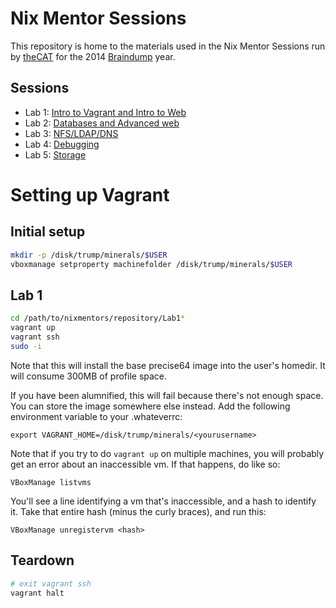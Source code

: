 
<!---
   Copyright 2014 Portland State University

   Licensed under the Apache License, Version 2.0 (the "License");
   you may not use this file except in compliance with the License.
   You may obtain a copy of the License at

       http://www.apache.org/licenses/LICENSE-2.0

   Unless required by applicable law or agreed to in writing, software
   distributed under the License is distributed on an "AS IS" BASIS,
   WITHOUT WARRANTIES OR CONDITIONS OF ANY KIND, either express or implied.
   See the License for the specific language governing permissions and
   limitations under the License.
--->

Nix Mentor Sessions
===================

This repository is home to the materials used in the Nix Mentor Sessions run by [theCAT](http://cat.pdx.edu) for the 2014 [Braindump](http://braindump.cat.pdx.edu) year.


Sessions
--------

* Lab 1: [Intro to Vagrant and Intro to Web](Lab1-Intro-Web-Vagrant/Lab1.md)
* Lab 2: [Databases and Advanced web](Lab2-Databases/Lab2.md)
* Lab 3: [NFS/LDAP/DNS](Lab3-NFS-LDAP-DNS/Lab3.md)
* Lab 4: [Debugging](Lab4-Debugging/Lab4.md)
* Lab 5: [Storage](Lab5-Storage/Lab5.md)

Setting up Vagrant
==================

Initial setup
-------------

```bash
mkdir -p /disk/trump/minerals/$USER
vboxmanage setproperty machinefolder /disk/trump/minerals/$USER
```

Lab 1
---------

```bash
cd /path/to/nixmentors/repository/Lab1*
vagrant up
vagrant ssh
sudo -i
```
Note that this will install the base precise64 image into the user's homedir. It will consume 300MB of profile space.

If you have been alumnified, this will fail because there's not enough space. You can store the image somewhere else instead. Add the following environment variable to your .whateverrc:

	export VAGRANT_HOME=/disk/trump/minerals/<yourusername>

Note that if you try to do `vagrant up` on multiple machines, you will probably get an error about an inaccessible vm. If that happens, do like so:

	VBoxManage listvms

You'll see a line identifying a vm that's inaccessible, and a hash to identify it. Take that entire hash (minus the curly braces), and run this:

	VBoxManage unregistervm <hash>


Teardown
-------------

```bash
# exit vagrant ssh
vagrant halt
```

